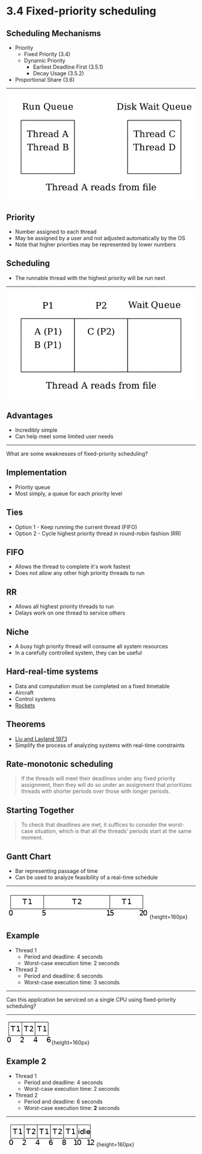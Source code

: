 3.4 Fixed-priority scheduling
=============================

Scheduling Mechanisms
---------------------

- Priority
  - Fixed Priority (3.4)
  - Dynamic Priority
    - Earliest Deadline First (3.5.1)
    - Decay Usage (3.5.2)
- Proportional Share (3.6)

---

![Uniform priority scheduling](media/run-queue.gif)

Priority
--------

- Number assigned to each thread
- May be assigned by a user and not adjusted automatically by the OS
- Note that higher priorities may be represented by lower numbers

Scheduling
----------

- The runnable thread with the highest priority will be run next

---

![Fixed priority scheduling](media/priority.gif)

Advantages
----------

- Incredibly simple
- Can help meet some limited user needs

---

What are some weaknesses of fixed-priority scheduling?

Implementation
--------------

- Priority queue
- Most simply, a queue for each priority level

Ties
----

- Option 1 - Keep running the current thread (FIFO)
- Option 2 - Cycle highest priority thread in round-robin fashion (RR)

FIFO
----

- Allows the thread to complete it's work fastest
- Does not allow any other high priority threads to run

RR
---

- Allows all highest priority threads to run
- Delays work on one thread to service others

Niche
-----

- A busy high priority thread will consume all system resources
- In a carefully controlled system, they can be useful

Hard-real-time systems
----------------------

- Data and computation must be completed on a fixed timetable
- Aircraft
- Control systems
- [Rockets](https://www.youtube.com/watch?v=pmRrnyDssZc&t=360s)

Theorems
--------

- [Liu and Layland 1973](http://web.cs.wpi.edu/~cs3013/a09/Papers/Liu%20%26%20Layland%2C%20Real-time%20Scheduling.pdf)
- Simplify the process of analyzing systems with real-time constraints

Rate-monotonic scheduling
-------------------------

>  If the threads will meet their deadlines under any fixed priority assignment, then they will do so under an assignment that prioritizes threads with shorter periods over those with longer periods.

Starting Together
-----------------

> To check that deadlines are met, it suffices to consider the worst-case situation, which is that all the threads’ periods start at the same moment.

Gantt Chart
-----------

- Bar representing passage of time
- Can be used to analyze feasibility of a real-time schedule

---

![Gantt Chart](media/gantt1.png){height=160px}

Example
-------

- Thread 1
  - Period and deadline: 4 seconds
  - Worst-case execution time: 2 seconds
- Thread 2
  - Period and deadline: 6 seconds
  - Worst-case execution time: 3 seconds

---

Can this application be serviced on a single CPU using fixed-priority scheduling?

---

![Gantt Chart](media/gantt-ex1.png){height=160px}

Example 2
---------

- Thread 1
  - Period and deadline: 4 seconds
  - Worst-case execution time: 2 seconds
- Thread 2
  - Period and deadline: 6 seconds
  - Worst-case execution time: **2** seconds

---

![Gantt Chart](media/gantt-ex2.png){height=160px}